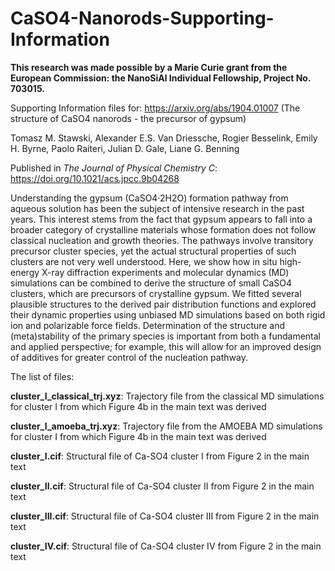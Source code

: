 # CaSO4-Nanorods-Supporting-Information
<b> This research was made possible by a Marie Curie grant from the European Commission: the NanoSiAl Individual Fellowship, Project No. 703015. </b>

Supporting Information files for: https://arxiv.org/abs/1904.01007 (The structure of CaSO4 nanorods - the precursor of gypsum)

Tomasz M. Stawski, Alexander E.S. Van Driessche, Rogier Besselink, Emily H. Byrne, Paolo Raiteri, Julian D. Gale, Liane G. Benning

Published in <i> The Journal of Physical Chemistry C</i>: https://doi.org/10.1021/acs.jpcc.9b04268

Understanding the gypsum (CaSO4·2H2O) formation pathway from aqueous solution has been the subject of intensive research in the past years. This interest stems from the fact that gypsum appears to fall into a broader category of crystalline materials whose formation does not follow classical nucleation and growth theories. The pathways involve transitory precursor cluster species, yet the actual structural properties of such clusters are not very well understood. Here, we show how in situ high-energy X-ray diffraction experiments and molecular dynamics (MD) simulations can be combined to derive the structure of small CaSO4 clusters, which are precursors of crystalline gypsum. We fitted several plausible structures to the derived pair distribution functions and explored their dynamic properties using unbiased MD simulations based on both rigid ion and polarizable force fields. Determination of the structure and (meta)stability of the primary species is important from both a fundamental and applied perspective; for example, this will allow for an improved design of additives for greater control of the nucleation pathway.


The list of files:

<b>cluster_I_classical_trj.xyz</b>: Trajectory file from the classical MD simulations for cluster I from which Figure 4b in the main text was derived

<b>cluster_I_amoeba_trj.xyz</b>: Trajectory file from the AMOEBA MD simulations for cluster I from which Figure 4b in the main text was derived

<b>cluster_I.cif</b>: Structural file of Ca-SO4 cluster I from Figure 2 in the main text

<b>cluster_II.cif</b>: Structural file of Ca-SO4 cluster II from Figure 2 in the main text

<b>cluster_III.cif</b>: Structural file of Ca-SO4 cluster III from Figure 2 in the main text

<b>cluster_IV.cif</b>: Structural file of Ca-SO4 cluster IV from Figure 2 in the main text
